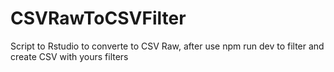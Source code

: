 # CSVRawToCSVFilter

Script to Rstudio to converte to CSV Raw, after use npm run dev to filter and create CSV with yours filters
